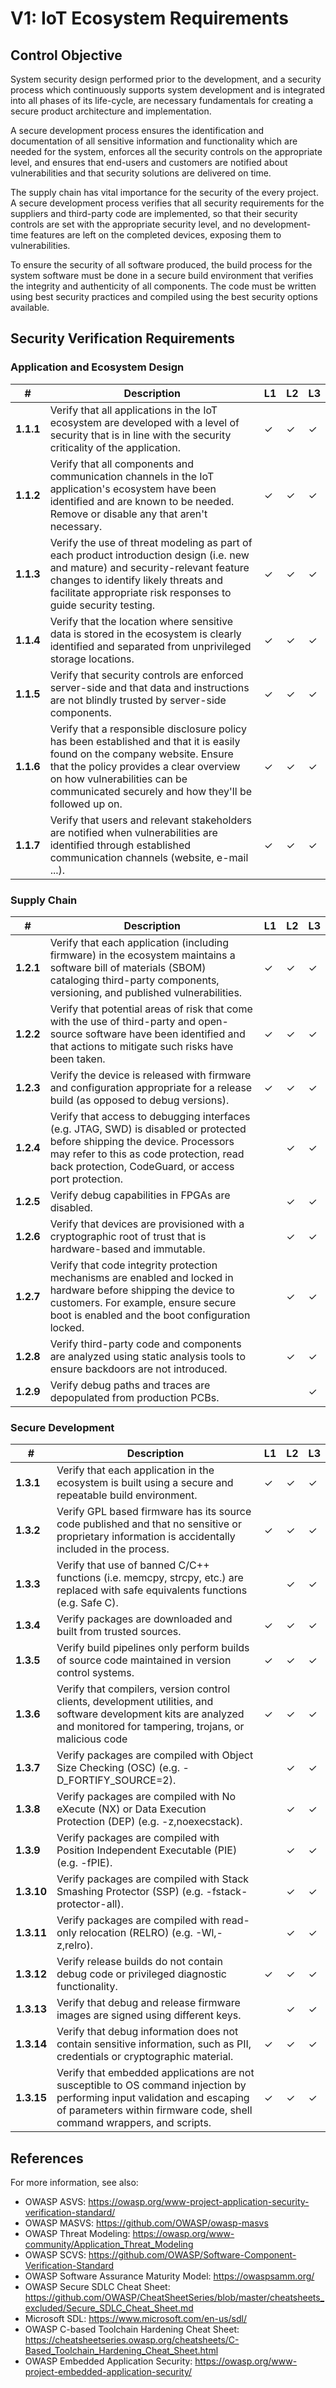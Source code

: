 # V1: IoT Ecosystem Requirements

## Control Objective

System security design performed prior to the development, and a security process which continuously supports system development and is integrated into all phases of its life-cycle, are necessary fundamentals for creating a secure product architecture and implementation.

A secure development process ensures the identification and documentation of all sensitive information and functionality which are needed for the system, enforces all the security controls on the appropriate level, and ensures that end-users and customers are notified about vulnerabilities and that security solutions are delivered on time.

The supply chain has vital importance for the security of the every project. A secure development process verifies that all security requirements for the suppliers and third-party code are implemented, so that their security controls are set with the appropriate security level, and no development-time features are left on the completed devices, exposing them to vulnerabilities.

To ensure the security of all software produced, the build process for the system software must be done in a secure build environment that verifies the integrity and authenticity of all components. The code must be written using best security practices and compiled using the best security options available.

## Security Verification Requirements

### Application and Ecosystem Design

| # | Description | L1 | L2 | L3 |
| -- | ---------------------- | - | - | - |
| **1.1.1** | Verify that all applications in the IoT ecosystem are developed with a level of security that is in line with the security criticality of the application. | ✓ | ✓ | ✓ |
| **1.1.2** | Verify that all components and communication channels in the IoT application's ecosystem have been identified and are known to be needed. Remove or disable any that aren't necessary. | ✓ | ✓ | ✓ |
| **1.1.3** | Verify the use of threat modeling as part of each product introduction design (i.e. new and mature) and security-relevant feature changes to identify likely threats and facilitate appropriate risk responses to guide security testing. | ✓ | ✓ | ✓ |
| **1.1.4** | Verify that the location where sensitive data is stored in the ecosystem is clearly identified and separated from unprivileged storage locations. | ✓ | ✓ | ✓ |
| **1.1.5** | Verify that security controls are enforced server-side and that data and instructions are not blindly trusted by server-side components. | ✓ | ✓ | ✓ |
| **1.1.6** | Verify that a responsible disclosure policy has been established and that it is easily found on the company website. Ensure that the policy provides a clear overview on how vulnerabilities can be communicated securely and how they'll be followed up on. | ✓ | ✓ | ✓ |
| **1.1.7** | Verify that users and relevant stakeholders are notified when vulnerabilities are identified through established communication channels (website, e-mail ...). | ✓ | ✓ | ✓ |


### Supply Chain
| # | Description | L1 | L2 | L3 |
| -- | ---------------------- | - | - | - |
| **1.2.1** | Verify that each application (including firmware) in the ecosystem maintains a software bill of materials (SBOM) cataloging third-party components, versioning, and published vulnerabilities. | ✓ | ✓ | ✓ |
| **1.2.2** | Verify that potential areas of risk that come with the use of third-party and open-source software have been identified and that actions to mitigate such risks have been taken. | ✓ | ✓ | ✓ |
| **1.2.3** | Verify the device is released with firmware and configuration appropriate for a release build (as opposed to debug versions). | ✓ | ✓ | ✓ |
| **1.2.4** | Verify that access to debugging interfaces (e.g. JTAG, SWD) is disabled or protected before shipping the device. Processors may refer to this as code protection, read back protection, CodeGuard, or access port protection. | | ✓ | ✓ |
| **1.2.5** | Verify debug capabilities in FPGAs are disabled. | | ✓ | ✓ |
| **1.2.6** | Verify that devices are provisioned with a cryptographic root of trust that is hardware-based and immutable. | | ✓ | ✓ |
| **1.2.7** | Verify that code integrity protection mechanisms are enabled and locked in hardware before shipping the device to customers. For example, ensure secure boot is enabled and the boot configuration locked. | | ✓ | ✓ |
| **1.2.8** | Verify third-party code and components are analyzed using static analysis tools to ensure backdoors are not introduced. | | ✓ | ✓ |
| **1.2.9** | Verify debug paths and traces are depopulated from production PCBs. | | | ✓ |

### Secure Development

| # | Description | L1 | L2 | L3 |
| -- | ---------------------- | - | - | - |
| **1.3.1** | Verify that each application in the ecosystem is built using a secure and repeatable build environment. | ✓ | ✓ | ✓ |
| **1.3.2** | Verify GPL based firmware has its source code published and that no sensitive or proprietary information is accidentally included in the process. | ✓ | ✓ | ✓ |
| **1.3.3** | Verify that use of banned C/C++ functions (i.e. memcpy, strcpy, etc.) are replaced with safe equivalents functions (e.g. Safe C). | | ✓ | ✓ |
| **1.3.4** | Verify packages are downloaded and built from trusted sources. | ✓ | ✓ | ✓ |
| **1.3.5** | Verify build pipelines only perform builds of source code maintained in version control systems. | ✓ | ✓ | ✓ |
| **1.3.6** | Verify that compilers, version control clients, development utilities, and software development kits are analyzed and monitored for tampering, trojans, or malicious code | ✓ | ✓ | ✓ |
| **1.3.7** | Verify packages are compiled with Object Size Checking (OSC) (e.g. -D_FORTIFY_SOURCE=2). | | ✓ | ✓ |
| **1.3.8** | Verify packages are compiled with No eXecute (NX) or Data Execution Protection (DEP) (e.g. -z,noexecstack). | | ✓ | ✓ |
| **1.3.9** | Verify packages are compiled with Position Independent Executable (PIE) (e.g. -fPIE). | | ✓ | ✓ |
| **1.3.10** | Verify packages are compiled with Stack Smashing Protector (SSP) (e.g. -fstack-protector-all). | | ✓ | ✓ |
| **1.3.11** | Verify packages are compiled with read-only relocation (RELRO) (e.g. -Wl,-z,relro). | | ✓ | ✓ |
| **1.3.12** | Verify release builds do not contain debug code or privileged diagnostic functionality. | ✓ | ✓ | ✓ |
| **1.3.13** | Verify that debug and release firmware images are signed using different keys. | | ✓ | ✓ |
| **1.3.14** | Verify that debug information does not contain sensitive information, such as PII, credentials or cryptographic material. | ✓ | ✓ | ✓ |
| **1.3.15** | Verify that embedded applications are not susceptible to OS command injection by performing input validation and escaping of parameters within firmware code, shell command wrappers, and scripts. | ✓ | ✓ | ✓ |

## References
For more information, see also:

- OWASP ASVS: <https://owasp.org/www-project-application-security-verification-standard/>
- OWASP MASVS: <https://github.com/OWASP/owasp-masvs>
- OWASP Threat Modeling: <https://owasp.org/www-community/Application_Threat_Modeling>
- OWASP SCVS: <https://github.com/OWASP/Software-Component-Verification-Standard>
- OWASP Software Assurance Maturity Model: <https://owaspsamm.org/>
- OWASP Secure SDLC Cheat Sheet: <https://github.com/OWASP/CheatSheetSeries/blob/master/cheatsheets_excluded/Secure_SDLC_Cheat_Sheet.md>
- Microsoft SDL: <https://www.microsoft.com/en-us/sdl/>
- OWASP C-based Toolchain Hardening Cheat Sheet: <https://cheatsheetseries.owasp.org/cheatsheets/C-Based_Toolchain_Hardening_Cheat_Sheet.html>
- OWASP Embedded Application Security: <https://owasp.org/www-project-embedded-application-security/>

